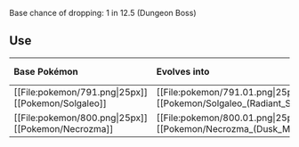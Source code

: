 Base chance of dropping: 1 in 12.5 (Dungeon Boss)

## Use
Base Pokémon |Evolves into |Available in
:---|:---|:---
[[File:pokemon/791.png\|25px]] [[Pokemon/Solgaleo]] | [[File:pokemon/791.01.png\|25px]] [[Pokemon/Solgaleo_(Radiant_Sun)]] |Alola onward
[[File:pokemon/800.png\|25px]] [[Pokemon/Necrozma]] | [[File:pokemon/800.01.png\|25px]] [[Pokemon/Necrozma_(Dusk_Mane)]] |Alola onward